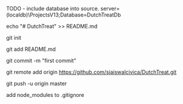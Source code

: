 TODO - include database into source. server=(localdb)\\ProjectsV13;Database=DutchTreatDb


echo "# DutchTreat" >> README.md

git init

git add README.md

git commit -m "first commit"

git remote add origin https://github.com/sjaiswalcivica/DutchTreat.git

git push -u origin master


add node_modules to .gitignore

